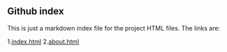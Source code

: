 ## Github index

This is just a markdown index file for the project HTML files. The links are:

1.[index.html](https://github.com/oansari1/Olympic_College_Oshman_Ansari_-CIS_155_Spring_2021/edit/main/index.html)
2.[about.html](https://github.com/oansari1/Olympic_College_Oshman_Ansari_-CIS_155_Spring_2021/edit/main/about.html)
